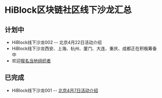 # HiBlock区块链社区线下沙龙汇总

## 计划中  
- HiBlock线下沙龙002 -- 北京4月22日活动介绍
- HiBlock线下沙龙西安、上海、杭州、厦门、大连、重庆、成都正在积极筹备中  
- 欢迎[报名当地组织者](https://github.com/HiBlock/hiblock/issues/new?title=报名HiBlock线下沙龙组织者&body=-姓名：%0A-城市：%0A-我的特长是：%0A-为什么要申请组织者：%0A)  

## 已完成  
- HiBlock线下沙龙001 -- [北京4月7日活动介绍](http://t.cn/RmvNvQC)    
